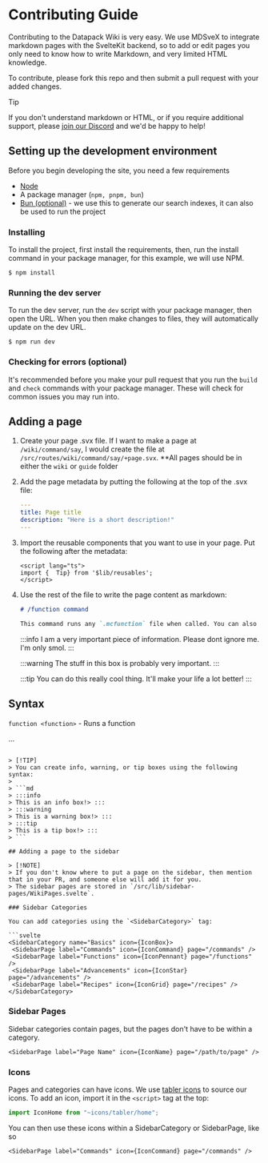 # Contributing Guide

Contributing to the Datapack Wiki is very easy. We use MDSveX to integrate markdown pages with the SvelteKit backend, so to add or edit pages you only need to know how to write Markdown, and very limited HTML knowledge.

To contribute, please fork this repo and then submit a pull request with your added changes.

> [!TIP]
> If you don't understand markdown or HTML, or if you require additional support, please [join our Discord](https://discord.datapackhub.net) and we'd be happy to help!

## Setting up the development environment

Before you begin developing the site, you need a few requirements

- [Node](https://nodejs.org/en)
- A package manager (`npm, pnpm, bun`)
- [Bun (optional)](https://bun.sh) - we use this to generate our search indexes, it can also be used to run the project

### Installing

To install the project, first install the requirements, then, run the install command in your package manager, for this example, we will use NPM.

`$ npm install`

### Running the dev server

To run the dev server, run the `dev` script with your package manager, then open the URL. When you then make changes to files, they will automatically update on the dev URL.

`$ npm run dev`

### Checking for errors (optional)

It's recommended before you make your pull request that you run the `build` and `check` commands with your package manager. These will check for common issues you may run into.

## Adding a page

1. Create your page .svx file. If I want to make a page at `/wiki/command/say`, I would create the file at `/src/routes/wiki/command/say/+page.svx`. \*\*All pages should be in either the `wiki` or `guide` folder

2. Add the page metadata by putting the following at the top of the .svx file:

   ```yml
   ---
   title: Page title
   description: "Here is a short description!"
   ---
   ```

3. Import the reusable components that you want to use in your page. Put the following after the metadata:

   ```svelte
   <script lang="ts">
   import {  Tip} from '$lib/reusables';
   </script>
   ```

4. Use the rest of the file to write the page content as markdown:

   ```md
   # /function command

   This command runs any `.mcfunction` file when called. You can also pass in a NBT compound or NBT source path.
   ```

   :::info
   I am a very important piece of information. Please dont ignore me. I'm only smol.
   :::

   :::warning
   The stuff in this box is probably very important.
   :::

   :::tip
   You can do this really cool thing. It'll make your life a lot better!
   :::

## Syntax

`function <function>` - Runs a function

...

````

> [!TIP]
> You can create info, warning, or tip boxes using the following syntax:
>
> ```md
> :::info
> This is an info box!> :::
> :::warning
> This is a warning box!> :::
> :::tip
> This is a tip box!> :::
> ```

## Adding a page to the sidebar

> [!NOTE]
> If you don't know where to put a page on the sidebar, then mention that in your PR, and someone else will add it for you.
> The sidebar pages are stored in `/src/lib/sidebar-pages/WikiPages.svelte`.

### Sidebar Categories

You can add categories using the `<SidebarCategory>` tag:

```svelte
<SidebarCategory name="Basics" icon={IconBox}>
 <SidebarPage label="Commands" icon={IconCommand} page="/commands" />
 <SidebarPage label="Functions" icon={IconPennant} page="/functions" />
 <SidebarPage label="Advancements" icon={IconStar} page="/advancements" />
 <SidebarPage label="Recipes" icon={IconGrid} page="/recipes" />
</SidebarCategory>
````

### Sidebar Pages

Sidebar categories contain pages, but the pages don't have to be within a category.

```svelte
<SidebarPage label="Page Name" icon={IconName} page="/path/to/page" />
```

### Icons

Pages and categories can have icons. We use [tabler icons](https://tabler-icons.io) to source our icons. To add an icon, import it in the `<script>` tag at the top:

```ts
import IconHome from "~icons/tabler/home";
```

You can then use these icons within a SidebarCategory or SidebarPage, like so

```svelte
<SidebarPage label="Commands" icon={IconCommand} page="/commands" />
```
